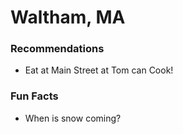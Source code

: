 # Waltham, MA

### Recommendations
- Eat at Main Street at Tom can Cook!

### Fun Facts
- When is snow coming?
